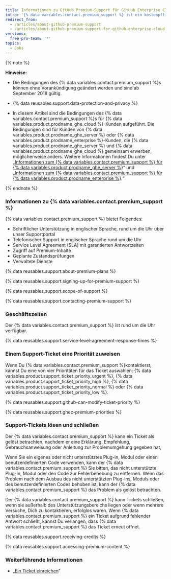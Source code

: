 ```yaml
---
title: Informationen zu GitHub Premium-Support für GitHub Enterprise Cloud
intro: '{% data variables.contact.premium_support %} ist ein kostenpflichtiges, zusätzliches Supportangebot für {% data variables.product.prodname_ghe_cloud %}- und {% data variables.product.prodname_ghe_one %}-Kunden.'
redirect_from:
  - /articles/about-github-premium-support
  - /articles/about-github-premium-support-for-github-enterprise-cloud
versions:
  free-pro-team: '*'
topics:
  - Jobs
---
```


{% note %}

**Hinweise:**

- Die Bedingungen des {% data variables.contact.premium_support %}s können ohne Vorankündigung geändert werden und sind ab September 2018 gültig.

- {% data reusables.support.data-protection-and-privacy %}

- In diesem Artikel sind die Bedingungen des {% data variables.contact.premium_support %}s für {% data variables.product.prodname_ghe_cloud %}-Kunden aufgeführt. Die Bedingungen sind für Kunden von {% data variables.product.prodname_ghe_server %} oder {% data variables.product.prodname_enterprise %}-Kunden, die {% data variables.product.prodname_ghe_server %} und {% data variables.product.prodname_ghe_cloud %} gemeinsam erwerben, möglicherweise anders. Weitere Informationen findest Du unter „[Informationen zum {% data variables.contact.premium_support %} für {% data variables.product.prodname_ghe_server %}](/enterprise/admin/guides/enterprise-support/about-github-premium-support-for-github-enterprise-server)“ und „[Informationen zum {% data variables.contact.premium_support %} für {% data variables.product.prodname_enterprise %}](/enterprise/admin/guides/enterprise-support/about-github-premium-support-for-github-enterprise).“

{% endnote %}

### Informationen zu {% data variables.contact.premium_support %}

{% data variables.contact.premium_support %} bietet Folgendes:
  - Schriftlicher Unterstützung in englischer Sprache, rund um die Uhr über unser Supportportal
  - Telefonischer Support in englischer Sprache rund um die Uhr
  - Service Level Agreement (SLA) mit garantierten Antwortzeiten
  - Zugriff auf Premium-Inhalte
  - Geplante Zustandsprüfungen
  - Verwaltete Dienste

{% data reusables.support.about-premium-plans %}

{% data reusables.support.signing-up-for-premium-support %}

{% data reusables.support.scope-of-support %}

{% data reusables.support.contacting-premium-support %}

### Geschäftszeiten

Der {% data variables.contact.premium_support %} ist rund um die Uhr verfügbar.

{% data reusables.support.service-level-agreement-response-times %}

### Einem Support-Ticket eine Priorität zuweisen

Wenn Du {% data variables.contact.premium_support %}kontaktierst, kannst Du eine von vier Prioritäten für das Ticket auswählen: {% data variables.product.support_ticket_priority_urgent %}, {% data variables.product.support_ticket_priority_high %}, {% data variables.product.support_ticket_priority_normal %} oder {% data variables.product.support_ticket_priority_low %}.

{% data reusables.support.github-can-modify-ticket-priority %}

{% data reusables.support.ghec-premium-priorities %}

### Support-Tickets lösen und schließen

Der {% data variables.contact.premium_support %} kann ein Ticket als gelöst betrachten, nachdem er eine Erklärung, Empfehlung, Gebrauchsanweisung oder Anleitung zur Problemumgehung gegeben hat,

Wenn Sie ein eigenes oder nicht unterstütztes Plug-in, Modul oder einen benutzerdefinierten Code verwenden, kann der {% data variables.contact.premium_support %} Sie bitten, das nicht unterstützte Plug-in, Modul oder den Code zur Fehlerbehebung zu entfernen. Wenn das Problem nach dem Ausbau des nicht unterstützten Plug-ins, Moduls oder des benutzerdefinierten Codes behoben ist, kann der {% data variables.contact.premium_support %} das Problem als gelöst betrachten.

Der {% data variables.contact.premium_support %} kann Tickets schließen, wenn sie außerhalb des Unterstützungsbereichs liegen oder wenn mehrere Versuche, Dich zu kontaktieren, erfolglos waren. Wenn {% data variables.contact.premium_support %} ein Ticket aufgrund fehlender Antwort schließt, kannst Du verlangen, dass {% data variables.contact.premium_support %} das Ticket erneut öffnet.

{% data reusables.support.receiving-credits %}

{% data reusables.support.accessing-premium-content %}

### Weiterführende Informationen

- „[Ein Ticket einreichen](/articles/submitting-a-ticket)“
